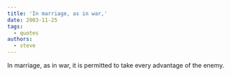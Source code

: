 ```yaml
---
title: 'In marriage, as in war,'
date: 2003-11-25
tags:
  - quotes
authors:
  - steve
---
```


In marriage, as in war, it is permitted to take every advantage of the enemy.
